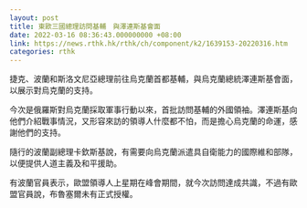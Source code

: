 ```yaml
---
layout: post
title: 東歐三國總理訪問基輔　與澤連斯基會面
date: 2022-03-16 08:36:43.000000000 +08:00
link: https://news.rthk.hk/rthk/ch/component/k2/1639153-20220316.htm
categories: rthk
---
```


捷克、波蘭和斯洛文尼亞總理前往烏克蘭首都基輔，與烏克蘭總統澤連斯基會面，以展示對烏克蘭的支持。

今次是俄羅斯對烏克蘭採取軍事行動以來，首批訪問基輔的外國領袖。澤連斯基向他們介紹戰事情況，又形容來訪的領導人什麼都不怕，而是擔心烏克蘭的命運，感謝他們的支持。

隨行的波蘭副總理卡欽斯基說，有需要向烏克蘭派遣具自衛能力的國際維和部隊，以便提供人道主義及和平援助。

有波蘭官員表示，歐盟領導人上星期在峰會期間，就今次訪問達成共識，不過有歐盟官員說，布魯塞爾未有正式授權。
